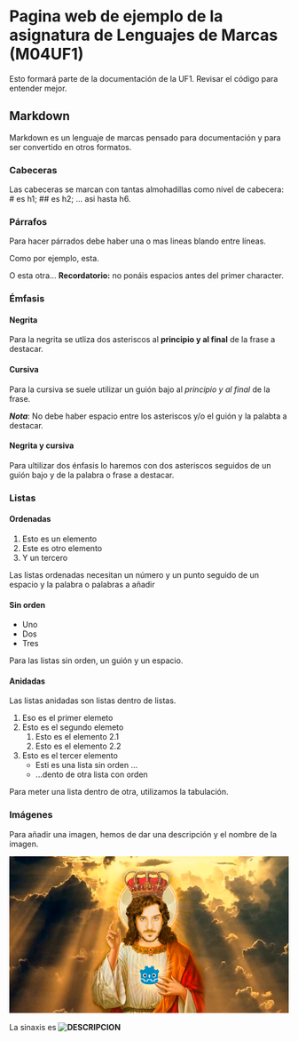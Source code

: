 # Pagina web de ejemplo de la asignatura de Lenguajes de Marcas (M04UF1)

Esto formará parte de la documentación de la UF1. Revisar el código para entender mejor.

## Markdown

Markdown es un lenguaje de marcas pensado para documentación y para ser convertido en otros formatos.

### Cabeceras

Las cabeceras se marcan con tantas almohadillas como nivel de cabecera: # es h1; ## es h2; ... asi hasta h6.

### Párrafos

Para hacer párrados debe haber una o mas lineas blando entre líneas.

Como por ejemplo, esta.


O esta otra... **Recordatorio:** no ponáis espacios antes del primer character.

### Émfasis

#### Negrita

Para la negrita se utliza dos asteriscos al **principio y al final** de la frase a destacar.

#### Cursiva

Para la cursiva se suele utilizar un guión bajo al _principio y al final_ de la frase.

**_Nota_**: No debe haber espacio entre los asteriscos y/o el guión y la palabta a destacar.

#### Negrita y cursiva

Para ultilizar dos énfasis lo haremos con dos asteriscos seguidos de un guión bajo y de la palabra o frase a destacar.


### Listas

#### Ordenadas

1. Esto es un elemento
2. Este es otro elemento
3. Y un tercero

Las listas ordenadas necesitan un número y un punto seguido de un espacio y la palabra o palabras a añadir

#### Sin orden

- Uno
- Dos
- Tres

Para las listas sin orden, un guión y un espacio.

#### Anidadas

Las listas anidadas son listas dentro de listas.

1. Eso es el primer elemeto
2. Esto es el segundo elemeto
	1. Esto es el elemento 2.1
	2. Esto es el elemento 2.2
3. Esto es el tercer elemento
	- Esti es una lista sin orden ...
	- ...dento de otra lista con orden

Para meter una lista dentro de otra, utilizamos la tabulación.

### Imágenes

Para añadir una imagen, hemos de dar una descripción y el nombre de la imagen.

![RAFA GOD TEACHER](Rafa_God.png)

La sinaxis es **![DESCRIPCION](LINK)**
